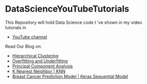 # DataScienceYouTubeTutorials
This Repository will hold Data Science code I 've shown in my video tutorials in 
 - [YouTube channel](https://www.youtube.com/channel/UCaHIYtEh4EmVIGwca0pnfYg)

Read Our Blog on: 
  - [Hierarchical Clustering](https://csschoolonline.xyz/hierarchical-clustering-python-implementation/)
  - [Overfitting and Underfitting](https://csschoolonline.xyz/overfitting-and-underfitting-dataset-high-variance-and-high-bias/)
  - [Principal Component Analysis](https://csschoolonline.xyz/principal-component-analysis-pca-2d-graph-scatter-plot-with-legends/)
  - [K Nearest Neighbor | KNN ](https://csschoolonline.xyz/k-nearest-neighbor-knn-sklearn-kneighborsclassifier/)
  - [Breast Cancer Prediction Model | Keras Sequential Model](https://csschoolonline.xyz/breast-cancer-prediction-model-keras-sequential-model/)
